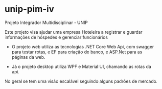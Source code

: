 # unip-pim-iv

 Projeto Integrador Multidisciplinar - UNIP

Este projeto visa ajudar uma empresa Hoteleira a registrar e guardar informações de hóspedes e gerenciar funcionários

 - O projeto web utiliza as tecnologias .NET Core Web Api, com swagger para testar rotas, e EF para criação do banco, e ASP.Net para as páginas da web.

 - Já o projeto desktop utiliza WPF e Material UI, chamando as rotas da api.

 No geral se tem uma visão escalável seguindo alguns padrões de mercado.

